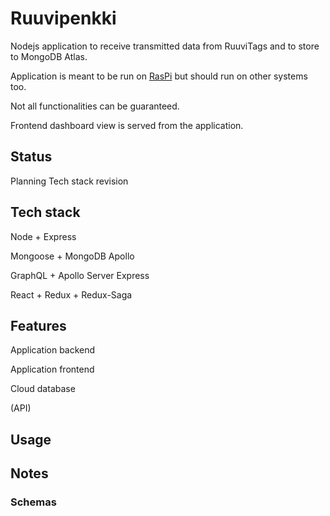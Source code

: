 # Ruuvipenkki

Nodejs application to receive transmitted data from RuuviTags and to store to MongoDB Atlas.

Application is meant to be run on [RasPi](https://www.raspberrypi.org/) but should run on other systems too.

Not all functionalities can be guaranteed.

Frontend dashboard view is served from the application.

## Status

Planning
Tech stack revision

## Tech stack

Node + Express

Mongoose + MongoDB Apollo

GraphQL + Apollo Server Express

React + Redux + Redux-Saga

## Features

Application backend

Application frontend

Cloud database

(API)

## Usage

## Notes

### Schemas